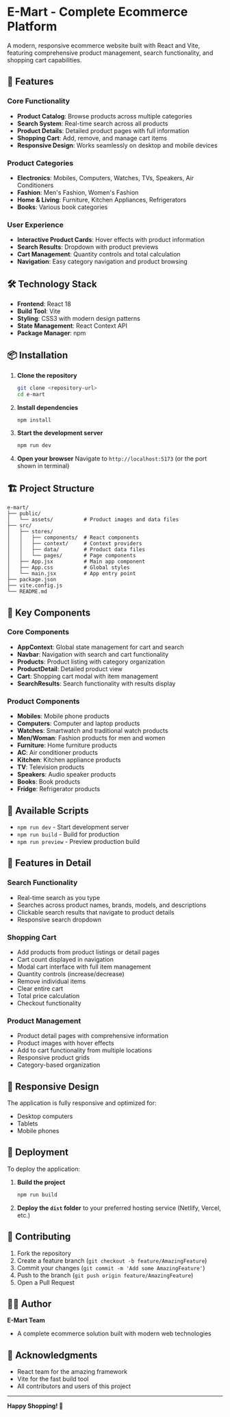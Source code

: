 # E-Mart - Complete Ecommerce Platform

A modern, responsive ecommerce website built with React and Vite, featuring comprehensive product management, search functionality, and shopping cart capabilities.

## 🚀 Features

### Core Functionality
- **Product Catalog**: Browse products across multiple categories
- **Search System**: Real-time search across all products
- **Product Details**: Detailed product pages with full information
- **Shopping Cart**: Add, remove, and manage cart items
- **Responsive Design**: Works seamlessly on desktop and mobile devices

### Product Categories
- **Electronics**: Mobiles, Computers, Watches, TVs, Speakers, Air Conditioners
- **Fashion**: Men's Fashion, Women's Fashion
- **Home & Living**: Furniture, Kitchen Appliances, Refrigerators
- **Books**: Various book categories

### User Experience
- **Interactive Product Cards**: Hover effects with product information
- **Search Results**: Dropdown with product previews
- **Cart Management**: Quantity controls and total calculation
- **Navigation**: Easy category navigation and product browsing

## 🛠️ Technology Stack

- **Frontend**: React 18
- **Build Tool**: Vite
- **Styling**: CSS3 with modern design patterns
- **State Management**: React Context API
- **Package Manager**: npm

## 📦 Installation

1. **Clone the repository**
   ```bash
   git clone <repository-url>
   cd e-mart
   ```

2. **Install dependencies**
   ```bash
   npm install
   ```

3. **Start the development server**
   ```bash
   npm run dev
   ```

4. **Open your browser**
   Navigate to `http://localhost:5173` (or the port shown in terminal)

## 🏗️ Project Structure

```
e-mart/
├── public/
│   └── assets/          # Product images and data files
├── src/
│   ├── stores/
│   │   ├── components/  # React components
│   │   ├── context/     # Context providers
│   │   ├── data/        # Product data files
│   │   └── pages/       # Page components
│   ├── App.jsx          # Main app component
│   ├── App.css          # Global styles
│   └── main.jsx         # App entry point
├── package.json
├── vite.config.js
└── README.md
```

## 🎯 Key Components

### Core Components
- **AppContext**: Global state management for cart and search
- **Navbar**: Navigation with search and cart functionality
- **Products**: Product listing with category organization
- **ProductDetail**: Detailed product view
- **Cart**: Shopping cart modal with item management
- **SearchResults**: Search functionality with results display

### Product Components
- **Mobiles**: Mobile phone products
- **Computers**: Computer and laptop products
- **Watches**: Smartwatch and traditional watch products
- **Men/Woman**: Fashion products for men and women
- **Furniture**: Home furniture products
- **AC**: Air conditioner products
- **Kitchen**: Kitchen appliance products
- **TV**: Television products
- **Speakers**: Audio speaker products
- **Books**: Book products
- **Fridge**: Refrigerator products

## 🔧 Available Scripts

- `npm run dev` - Start development server
- `npm run build` - Build for production
- `npm run preview` - Preview production build

## 🎨 Features in Detail

### Search Functionality
- Real-time search as you type
- Searches across product names, brands, models, and descriptions
- Clickable search results that navigate to product details
- Responsive search dropdown

### Shopping Cart
- Add products from product listings or detail pages
- Cart count displayed in navigation
- Modal cart interface with full item management
- Quantity controls (increase/decrease)
- Remove individual items
- Clear entire cart
- Total price calculation
- Checkout functionality

### Product Management
- Product detail pages with comprehensive information
- Product images with hover effects
- Add to cart functionality from multiple locations
- Responsive product grids
- Category-based organization

## 📱 Responsive Design

The application is fully responsive and optimized for:
- Desktop computers
- Tablets
- Mobile phones

## 🚀 Deployment

To deploy the application:

1. **Build the project**
   ```bash
   npm run build
   ```

2. **Deploy the `dist` folder** to your preferred hosting service (Netlify, Vercel, etc.)

## 🤝 Contributing

1. Fork the repository
2. Create a feature branch (`git checkout -b feature/AmazingFeature`)
3. Commit your changes (`git commit -m 'Add some AmazingFeature'`)
4. Push to the branch (`git push origin feature/AmazingFeature`)
5. Open a Pull Request

## 👨‍💻 Author

**E-Mart Team**
- A complete ecommerce solution built with modern web technologies

## 🙏 Acknowledgments

- React team for the amazing framework
- Vite for the fast build tool
- All contributors and users of this project

---

**Happy Shopping! 🛒**
